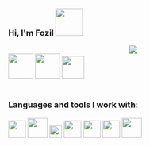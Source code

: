 ### Hi, I'm Fozil <img src="https://media3.giphy.com/media/5HyXGsoFzXWPKFx07j/giphy.gif?cid=ecf05e47mg0lfgyrfqik5i1cmhef1yx1mtjcb29hdplc8wof&ep=v1_stickers_search&rid=giphy.gif&ct=s" width="55px">

<div align="center">
 <img src="https://readme-typing-svg.herokuapp.com/?lines=MERN+Stack+Web+Developer👨‍💻;Based+in+Gwangju,+South+Korea🇰🇷;Ask+me+about+anything;I+am+happay+to+help&color=white&center=true" />
</div>


<a href="https://t.me/Fozil950802"> 
<img src="https://static.vecteezy.com/system/resources/previews/017/221/839/original/telegram-logo-transparent-free-png.png" width="50px" height="50px"></a>
<a href="https://www.facebook.com/fozil.xudoyberdiev.98/"> 
<img src="https://img.freepik.com/premium-vector/blue-social-media-logo_197792-1759.jpg" width="50px" height="50px"></a>
<a href="https://www.instagram.com/"> 
  <img src="https://encrypted-tbn0.gstatic.com/images?q=tbn:ANd9GcQkaKFnBS6oXtQ4Qk6nM5MQ75PvNDfFUc5DCA&usqp=CAU" width="45px" height="45px"></a>
<br />
<br / >

### Languages and tools I work with:

<code><img src="https://w7.pngwing.com/pngs/390/229/png-transparent-logo-html5-brand-design-text-logo-number.png" width=35px></code>
<code><img src="https://img.freepik.com/free-icon/css_318-698167.jpg" width=40px></code>
<code><img src="https://www.liblogo.com/img-logo/fi441fc32-figma-logo-figma-tips-and-tricks-rusmir-arnautovic-creative-designer-ux-ui.png" width=25px></code>
<code><img src="https://tl.vhv.rs/dpng/s/456-4562295_library-of-javascript-icon-graphic-freeuse-png-files.png" width=35px></code>
<code><img src="https://docs.codewars.com/logo.svg" width=35px></code>
<code><img src="https://w7.pngwing.com/pngs/192/492/png-transparent-git-bash-hd-logo-thumbnail.png" width=35px></code>
<code><img src="https://upload.wikimedia.org/wikipedia/commons/thumb/a/a7/React-icon.svg/1150px-React-icon.svg.png" width=40px></code>
